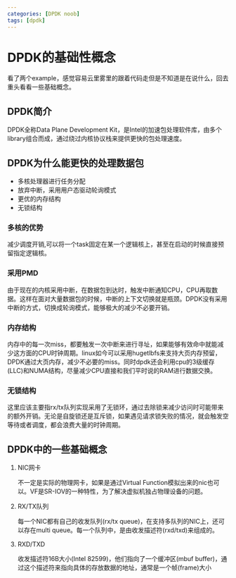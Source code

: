 ```yaml
---
categories: [DPDK noob]
tags: [dpdk]
---
```


# DPDK的基础性概念

  看了两个example，感觉容易云里雾里的跟着代码走但是不知道是在说什么，回去重头看看一些基础概念。
  
## DPDK简介

  DPDK全称Data Plane Development Kit，是Intel的加速包处理软件库，由多个library组合而成，通过绕过内核协议栈来提供更快的包处理速度。

## DPDK为什么能更快的处理数据包

- 多核处理器进行任务分配
- 放弃中断，采用用户态驱动轮询模式
- 更优的内存结构
- 无锁结构

### 多核的优势

  减少调度开销,可以将一个task固定在某一个逻辑核上，甚至在启动的时候直接预留指定逻辑核。

### 采用PMD

由于现在的内核采用中断，在数据包到达时，触发中断通知CPU，CPU再取数据。这样在面对大量数据包的时候，中断的上下文切换就是瓶颈。DPDK没有采用中断的方式，切换成轮询模式，能够极大的减少不必要开销。

### 内存结构

内存中的每一次miss，都要触发一次中断来进行寻址，如果能够有效命中就能减少这方面的CPU时钟周期。linux如今可以采用hugetlbfs来支持大页内存预留，DPDK通过大页内存，减少不必要的miss。同时dpdk还会利用cpu的3级缓存(LLC)和NUMA结构，尽量减少CPU直接和我们平时说的RAM进行数据交换。

### 无锁结构

这里应该主要指rx/tx队列实现采用了无锁环，通过去除锁来减少访问时可能带来的额外开销。无论是自旋锁还是互斥锁，如果遇见请求锁失败的情况，就会触发空等待或者调度，都会浪费大量的时钟周期。

## DPDK中的一些基础概念

1. NIC网卡

     不一定是实际的物理网卡，如果是通过Virtual Function模拟出来的nic也可以。VF是SR-IOV的一种特性，为了解决虚拟机独占物理设备的问题。

2. RX/TX队列

     每一个NIC都有自己的收发队列(rx/tx queue)，在支持多队列的NIC上，还可以存在multi queue。每一个队列中，是由收发描述符(rxd/txd)来组成的。

3. RXD/TXD

     收发描述符16B大小(Intel 82599)，他们指向了一个缓冲区(mbuf buffer)，通过这个描述符来指向具体的存放数据的地址，通常是一个帧(frame)大小

